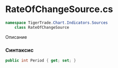 
# RateOfChangeSource.cs
```csharp
namespace TigerTrade.Chart.Indicators.Sources  
    class RateOfChangeSource
```

Описание

### Синтаксис
```csharp
public int Period { get; set; }
```
